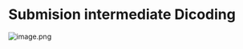 # Submision intermediate Dicoding

 ![image.png]( https://media.formula1.com/content/dam/fom-website/drivers/2023Drivers/verstappen.jpg.img.1920.medium.jpg/1677069646195.jpg )
